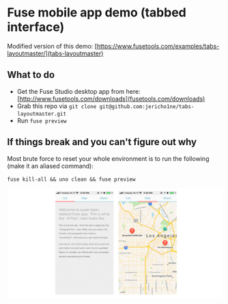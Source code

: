 # Fuse mobile app demo (tabbed interface)
Modified version of this demo:  [https://www.fusetools.com/examples/tabs-layoutmaster/](tabs-layoutmaster)

## What to do
* Get the Fuse Studio desktop app from here: [http://www.fusetools.com/downloads](fusetools.com/downloads)
* Grab this repo via `git clone git@github.com:jericho1ne/tabs-layoutmaster.git`
* Run `fuse preview`

## If things break and you can't figure out why
Most brute force to reset your whole environment is to run the following (make it an aliased command):
```
fuse kill-all && uno clean && fuse preview
```

![Tabbed app example](/_screenshots/01.jpg)
